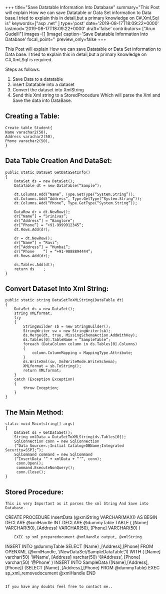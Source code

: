 +++
title="Save Datatable Information Into Database"
summary="This Post will explain How we can save Datatable or Data Set information to Data base.I tried to explain this in detail,but a primary knowledge on C#,Xml,Sql is"
keywords=["asp .net"
]
type='post'
date='2019-08-17T18:09:22+0000'
lastmod='2019-08-17T18:09:22+0000'
draft='false'
contributors= ["Arun Gudelli"]
images=[]
[image]
caption='Save Datatable Information Into Database'
focal_point=''
preview_only=false
+++


This Post will explain How we can save Datatable or Data Set information to Data base.
I tried to explain this in detail,but a primary knowledge on C#,Xml,Sql is required.

Steps as follows.

1. Save Data to a datatable
2. insert Datatable into a dataset
3. Convert the dataset into XmlString
4. Send this Xml string to a StoredProcedure Which will parse the Xml and Save the data into DataBase.

## Creating a Table:

```
Create table Student{
Name varachar2(50),
Address varachar2(50),
Phone varachar2(50),
}
```

## Data Table Creation And DataSet:

```
public static DataSet GetDataSetInfo()
{
    DataSet ds = new DataSet();
    DataTable dt = new DataTable(“Sample”);
    
    dt.Columns.Add(“Name”, Type.GetType(“System.String”));
    dt.Columns.Add(“Address”, Type.GetType(“System.String”));
    dt.Columns.Add(“Phone”, Type.GetType(“System.String”));
    
    DataRow dr = dt.NewRow();
    dr[“Name”] = “Srinivas”;
    dr[“Address”] = “Banglore”;
    dr[“Phone”] = “+91-9999912345”;
    dt.Rows.Add(dr);
    
    dr = dt.NewRow();
    dr[“Name”] = “Ravi”;
    dr[“Address”] = “Mumbai”;
    dr[“Phone    “] = “+91-9888894444”;
    dt.Rows.Add(dr);
    
    ds.Tables.Add(dt);
    return ds    ;
}
```

## Convert Dataset Into Xml String:

```
public static string DataSetToXMLString(DataTable dt)
{
    DataSet ds = new DataSet();
    string XMLformat;
    try
    {
        StringBuilder sb = new StringBuilder();
        StringWriter sw = new StringWriter(sb);
        ds.Merge(dt, true, MissingSchemaAction.AddWithKey);
        ds.Tables[0].TableName = “SampleTable”;
        foreach (DataColumn column in ds.Tables[0].Columns)
        {
            column.ColumnMapping = MappingType.Attribute;
        }
        ds.WriteXml(sw, XmlWriteMode.WriteSchema);
        XMLformat = sb.ToString();
        return XMLformat;
    }
    catch (Exception Exception)
    {
        throw Exception;
    }
}
```

## The Main Method:

```
static void Main(string[] args)
{
    DataSet ds = GetDataSet();
    String xmlData = DataSetToXMLString(ds.Tables[0]);
    SqlConnection conn = new SqlConnection
    (“Data Source=.;Initial Catalog=DBName;Integrated Security=SSPI;”);
    SqlCommand command = new SqlCommand
    (“InsertData ‘” + xmlData + “‘”, conn);
     conn.Open();
     command.ExecuteNonQuery();
     conn.Close();
}
```

## Stored Procedure:

```
This is very Important as it parses the xml String And Save into Database.

```
CREATE PROCEDURE InsertData (@xmlString VARCHAR(MAX))
AS
BEGIN
       DECLARE @xmlHandle INT 
       DECLARE @dummyTable TABLE 
     ( 
        [Name]   VARCHAR(50), 
        [Address]  VARCHAR(50), 
        [Phone]   VARCHAR(50)
     ) 
 
        EXEC sp_xml_preparedocument @xmlHandle output, @xmlString  
 INSERT INTO @dummyTable 
  SELECT  [Name] ,[Address],[Phone] 
  FROM  OPENXML (@xmlHandle, ‘/NewDataSet/SampleDataTable’,1) 
     WITH ( [Name]  varchar(50)  ‘@Name’, 
           [Address]  varchar(50)  ‘@Address’, 
           [Phone]  varchar(50)  ‘@Phone’
         )
 INSERT INTO SampleData ([Name],[Address], [Phone]) 
  (SELECT [Name] ,[Address],[Phone]
  FROM @dummyTable)
 EXEC sp_xml_removedocument @xmlHandle
END
```

If you have any doubts feel free to contact me..









